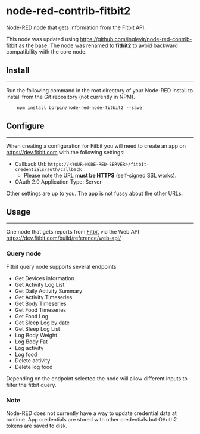 # node-red-contrib-fitbit2

<a href="http://nodered.org" target="_new">Node-RED</a> node that gets information from the Fitbit API.

This node was updated using <https://github.com/inglevir/node-red-contrib-fitbit> as the base. The node was renamed to **fitbit2** to avoid backward compatibility with the core node.

## Install

-------

Run the following command in the root directory of your Node-RED install to install from the Git repository (not currently in NPM).

        npm install borpin/node-red-node-fitbit2 --save

## Configure

-------

When creating a configuration for Fitbit you will need to create an app on <https://dev.fitbit.com> with the following settings:

- Callback Url: `https://<YOUR-NODE-RED-SERVER>/fitbit-credentials/auth/callback`
  - Please note the URL **must be HTTPS** (self-signed SSL works).
- OAuth 2.0 Application Type: Server

Other settings are up to you. The app is not fussy about the other URLs.

## Usage

-------

One node that gets reports from <a href="http://www.fitbit.com" target="_new">Fitbit</a> via the Web API <https://dev.fitbit.com/build/reference/web-api/>

### Query node

Fitbit query node supports several endpoints

- Get Devices information
- Get Activity Log List
- Get Daily Activity Summary
- Get Activity Timeseries
- Get Body Timeseries
- Get Food Timeseries
- Get Food Log
- Get Sleep Log by date
- Get Sleep Log List
- Log Body Weight
- Log Body Fat
- Log activity
- Log food
- Delete activity
- Delete log food

Depending on the endpoint selected the node will allow different inputs to filter the fitbit query.

### Note

Node-RED does not currently have a way to update credential data at runtime. App credentials are stored with other credentials but OAuth2 tokens are saved to disk.
